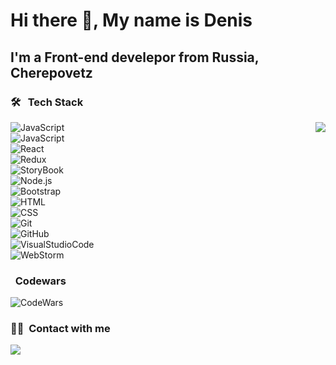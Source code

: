 <h1> Hi there 👋, My name is Denis
<h2> I'm a Front-end develepor from Russia, Cherepovetz

  
### 🛠 &nbsp; Tech Stack
 <div>
<img src="https://media2.giphy.com/media/qgQUggAC3Pfv687qPC/giphy.gif?cid=ecf05e4783nasp4qwtf22wk2vx0ikgwh298xagjirnkh1jt4&rid=giphy.gif&ct=g" align="right"/>
  
![JavaScript](https://img.shields.io/badge/-JavaScript-05122A?style=flat&logo=JavaScript&labelColor=white&logoColor=C6AC15)\
![JavaScript](https://img.shields.io/badge/-TypeScript-05122A?style=flat&logo=TypeScript&labelColor=white)\
![React](https://img.shields.io/badge/-React-05122A?style=flat&logo=react&labelColor=white)\
![Redux](https://img.shields.io/badge/-Redux-05122A?style=flat&logo=redux&logoColor=563D7C&labelColor=white)\
![StoryBook](https://img.shields.io/badge/-StoryBook-05122A?style=flat&logo=StoryBook&labelColor=white)\
![Node.js](https://img.shields.io/badge/-Node.js-05122A?style=flat&logo=node.js&labelColor=white)\
![Bootstrap](https://img.shields.io/badge/-Bootstrap-05122A?style=flat&logo=bootstrap&logoColor=563D7C&labelColor=white)\
![HTML](https://img.shields.io/badge/-HTML-05122A?style=flat&logo=HTML5&labelColor=white)\
![CSS](https://img.shields.io/badge/-CSS-05122A?style=flat&logo=CSS3&logoColor=1572B6&labelColor=white)\
![Git](https://img.shields.io/badge/-Git-05122A?style=flat&logo=git&labelColor=white)\
![GitHub](https://img.shields.io/badge/-GitHub-05122A?style=flat&logo=github&labelColor=white&logoColor=black)\
![VisualStudioCode](https://img.shields.io/badge/-Visual%20Studio%20Code-05122A?style=flat&logo=visual-studio-code&logoColor=007ACC&labelColor=white)\
![WebStorm](https://img.shields.io/badge/-WebStorm-05122A?style=flat&logo=webstorm&logoColor=007ACC&labelColor=white)
  </div>
  
 ### &nbsp; Codewars
  
![CodeWars](https://www.codewars.com/users/Lukiyky/badges/small)&nbsp;
  
 ### 🤝🏻 &nbsp;Сontact with me
  
<a href="https://t.me/den4ik_ch"><img src="https://img.shields.io/badge/-den4ik__qq-05122A?style=for-the-badge&logo=Telegram"/></a>
